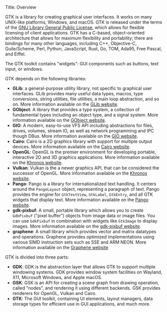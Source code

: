 Title: Overview

GTK is a library for creating graphical user interfaces. It works on many
UNIX-like platforms, Windows, and macOS. GTK is released under the terms of
the [GNU Library General Public License][gnu-lgpl], which allows for flexible
licensing of client applications. GTK has a C-based, object-oriented
architecture that allows for maximum flexibility and portability; there are
bindings for many other languages, including C++, Objective-C, Guile/Scheme, Perl,
Python, JavaScript, Rust, Go, TOM, Ada95, Free Pascal, and Eiffel.

The GTK toolkit contains "widgets": GUI components such as buttons, text
input, or windows.

GTK depends on the following libraries:

 - **GLib**: a general-purpose utility library, not specific to graphical
   user interfaces. GLib provides many useful data types, macros, type
   conversions, string utilities, file utilities, a main loop abstraction,
   and so on. More information available on the [GLib website][glib].
 - **GObject**: A library that provides a type system, a collection of
   fundamental types including an object type, and a signal system. More
   information available on the [GObject website][gobject].
 - **GIO**: A modern, easy-to-use VFS API including abstractions for files,
   drives, volumes, stream IO, as well as network programming and IPC though
   DBus. More information available on the [GIO website][gio].
 - **Cairo**: Cairo is a 2D graphics library with support for multiple
   output devices. More information available on the [Cairo website][cairo].
 - **OpenGL**: OpenGL is the premier environment for developing portable,
   interactive 2D and 3D graphics applications. More information available
   on the [Khronos website][opengl].
 - **Vulkan**: Vulkan is the a newer graphics API, that can be considered
   the successor of OpenGL.  More information available on the
   [Khronos website][vulkan].
 - **Pango**: Pango is a library for internationalized text handling. It
   centers around the `PangoLayout` object, representing a paragraph of
   text.  Pango provides the engine for `GtkTextView`, `GtkLabel`,
   `GtkEntry`, and all GTK widgets that display text. More information
   available on the [Pango website][pango].
 - **gdk-pixbuf**: A small, portable library which allows you to create
   `GdkPixbuf` ("pixel buffer") objects from image data or image files. You
   can use `GdkPixbuf` in combination with widgets like `GtkImage` to
   display images. More information available on the
   [gdk-pixbuf website][gdkpixbuf].
 - **graphene**: A small library which provides vector and matrix
   datatypes and operations. Graphene provides optimized implementations
   using various SIMD instruction sets such as SSE and ARM NEON. More
   information available on the [Graphene website][graphene]

GTK is divided into three parts:

 - **GDK**: GDK is the abstraction layer that allows GTK to support multiple
   windowing systems. GDK provides window system facilities on Wayland, X11,
   Microsoft Windows, and Apple macOS.
 - **GSK**: GSK is an API for creating a scene graph from drawing operation,
   called "nodes", and rendering it using different backends. GSK provides
   renderers for OpenGL, Vulkan and Cairo.
 - **GTK**: The GUI toolkit, containing UI elements, layout managers, data
   storage types for efficient use in GUI applications, and much more.

[gnu-lgpl]: https://www.gnu.org/licenses/old-licenses/lgpl-2.1.en.html
[glib]: https://docs.gtk.org/glib/
[gobject]: https://docs.gtk.org/gobject/
[gio]: https://docs.gtk.org/gio/
[cairo]: https://www.cairographics.org/manual/
[opengl]: https://www.opengl.org/about/
[vulkan]: https://www.vulkan.org/
[pango]: https://docs.gtk.org/pango/
[gdkpixbuf]: https://docs.gtk.org/gdk-pixbuf/
[graphene]: https://ebassi.github.io/graphene/
